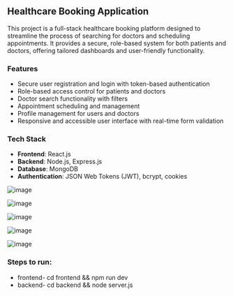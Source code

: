     
## Healthcare Booking Application

This project is a full-stack healthcare booking platform designed to streamline the process of searching for doctors and scheduling appointments. It provides a secure, role-based system for both patients and doctors, offering tailored dashboards and user-friendly functionality.

### Features

- Secure user registration and login with token-based authentication
- Role-based access control for patients and doctors
- Doctor search functionality with filters
- Appointment scheduling and management
- Profile management for users and doctors
- Responsive and accessible user interface with real-time form validation

### Tech Stack

- **Frontend**: React.js  
- **Backend**: Node.js, Express.js  
- **Database**: MongoDB  
- **Authentication**: JSON Web Tokens (JWT), bcrypt, cookies

![image](https://github.com/user-attachments/assets/774dab3d-6b90-4609-9ad5-38b87f549b96)

![image](https://github.com/user-attachments/assets/c9bbc315-946a-42b1-9924-70fa5eb9b670)

![image](https://github.com/user-attachments/assets/6a3029af-bac8-4c0a-87f9-b3734a4ff9ec)

![image](https://github.com/user-attachments/assets/e5d571ca-50be-4f44-ae00-914a8f149d21)

![image](https://github.com/user-attachments/assets/2903d369-9238-431b-9608-2d8bc08aec97)

### Steps to run:

- frontend- cd frontend && npm run dev
- backend- cd backend && node server.js
